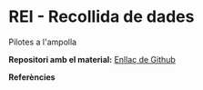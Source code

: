 # REI - Recollida de dades
Pilotes a l'ampolla

**Repositori amb el material:** [Enllaç de Github](https://github.com/Labinquiry/Secundaria/tree/main/REI%20-%20Recogida%20de%20datos)

**Referències**
